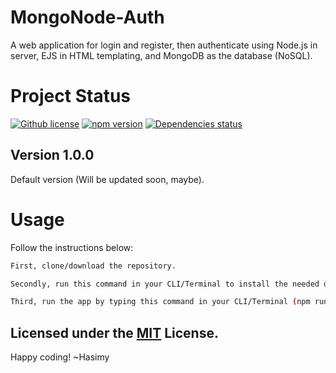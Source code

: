 # MongoNode-Auth

A web application for login and register, then authenticate using Node.js in server, EJS in HTML templating, and MongoDB as the database (NoSQL).

# Project Status

[![Github license](https://img.shields.io/badge/License-MIT-yellow.svg)](https://raw.githubusercontent.com/hasimy-as/MongoNode-Auth/master/LICENSE)
[![npm version](https://img.shields.io/npm/v/npm.svg)](https://www.npmjs.com/)
[![Dependencies status ](https://img.shields.io/hackage-deps/v/lens.svg)](https://github.com/hasimy-as/MongoNode-Auth)

## Version 1.0.0

Default version (Will be updated soon, maybe).

# Usage

Follow the instructions below:

```sh
First, clone/download the repository.

Secondly, run this command in your CLI/Terminal to install the needed dependencies (npm install --save).

Third, run the app by typing this command in your CLI/Terminal (npm run dev)

```

## Licensed under the [MIT](https://raw.githubusercontent.com/hasimy-as/MongoNode-Auth/master/LICENSE) License.

Happy coding!
~Hasimy
